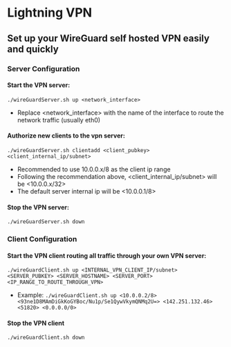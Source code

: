 # Lightning VPN
## Set up your WireGuard self hosted VPN easily and quickly

### Server Configuration

#### Start the VPN server:
```
./wireGuardServer.sh up <network_interface>
```
* Replace <network_interface> with the name of the interface to route the network traffic (usually eth0)

#### Authorize new clients to the vpn server:
```
./wireGuardServer.sh clientadd <client_pubkey> <client_internal_ip/subnet>
```
* Recommended to use 10.0.0.x/8 as the client ip range
* Following the recommendation above, <client_internal_ip/subnet> will be <10.0.0.x/32>
* The default server internal ip will be <10.0.0.1/8>

#### Stop the VPN server:
```
./wireGuardServer.sh down
```

### Client Configuration

#### Start the VPN client routing all traffic through your own VPN server:
```
./wireGuardClient.sh up <INTERNAL_VPN_CLIENT_IP/subnet> <SERVER_PUBKEY> <SERVER_HOSTNAME> <SERVER_PORT> <IP_RANGE_TO_ROUTE_THROUGH_VPN>
```
* Example: ```./wireGuardClient.sh up <10.0.0.2/8> <93ne1D8MAmDiGkKoGYBoc/Nu1p/Se1QywVkymQNMq2U=> <142.251.132.46> <51820> <0.0.0.0/0>```

#### Stop the VPN client
```
./wireGuardClient.sh down
```
